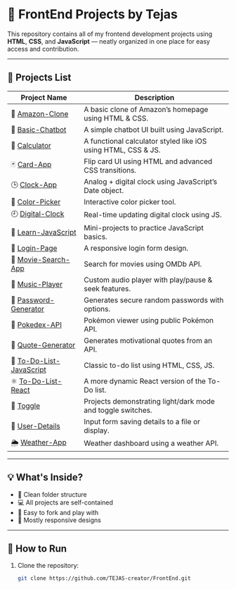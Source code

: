 # 🚀 FrontEnd Projects by Tejas

This repository contains all of my frontend development projects using **HTML**, **CSS**, and **JavaScript** — neatly organized in one place for easy access and contribution.

---

## 📁 Projects List

| Project Name | Description |
| ------------ | ----------- |
| 🛒 [Amazon-Clone](./Amazon-Clone) | A basic clone of Amazon’s homepage using HTML & CSS. |
| 🤖 [Basic-Chatbot](./Basic-Chatbot) | A simple chatbot UI built using JavaScript. |
| 🧮 [Calculator](./Calculator) | A functional calculator styled like iOS using HTML, CSS & JS. |
| 🃏 [Card-App](./Card-App) | Flip card UI using HTML and advanced CSS transitions. |
| 🕒 [Clock-App](./Clock-App) | Analog + digital clock using JavaScript’s Date object. |
| 🎨 [Color-Picker](./Color-Picker) | Interactive color picker tool. |
| 🕘 [Digital-Clock](./Digital-Clock) | Real-time updating digital clock using JS. |
| 📘 [Learn-JavaScript](./Learn-JavaScript) | Mini-projects to practice JavaScript basics. |
| 🔐 [Login-Page](./Login-Page) | A responsive login form design. |
| 🎥 [Movie-Search-App](./Movie-Search-App) | Search for movies using OMDb API. |
| 🎵 [Music-Player](./Music-Player) | Custom audio player with play/pause & seek features. |
| 🔑 [Password-Generator](./Password-Generator) | Generates secure random passwords with options. |
| 🧬 [Pokedex-API](./Pokedex-API) | Pokémon viewer using public Pokémon API. |
| 🧠 [Quote-Generator](./Quote-Generator) | Generates motivational quotes from an API. |
| 📝 [To-Do-List-JavaScript](./To-Do-List-JavaScript) | Classic to-do list using HTML, CSS, JS. |
| ⚛️ [To-Do-List-React](./To-Do-List-React) | A more dynamic React version of the To-Do list. |
| 🔄 [Toggle](./Toggle) | Projects demonstrating light/dark mode and toggle switches. |
| 👤 [User-Details](./User-Details) | Input form saving details to a file or display. |
| 🌦️ [Weather-App](./Weather-App) | Weather dashboard using a weather API. |

---

## 💡 What's Inside?

- 🧱 Clean folder structure
- 💻 All projects are self-contained
- 🎯 Easy to fork and play with
- 📱 Mostly responsive designs

---

## 📌 How to Run

1. Clone the repository:
   ```bash
   git clone https://github.com/TEJAS-creator/FrontEnd.git
